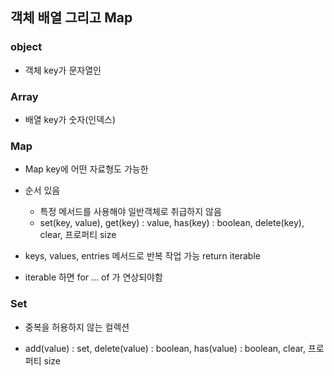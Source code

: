 ## 객체 배열 그리고 Map

### object

- 객체 key가 문자열인

### Array

- 배열 key가 숫자(인덱스)

### Map

- Map key에 어떤 자료형도 가능한
- 순서 있음

  - 특정 메서드를 사용해야 일반객체로 취급하지 않음
  - set(key, value), get(key) : value, has(key) : boolean, delete(key), clear, 프로퍼티 size

- keys, values, entries 메서드로 반복 작업 가능 return iterable
- iterable 하면 for ... of 가 연상되야함

### Set

- 중복을 허용하지 않는 컬렉션

- add(value) : set, delete(value) : boolean, has(value) : boolean, clear, 프로퍼티 size
